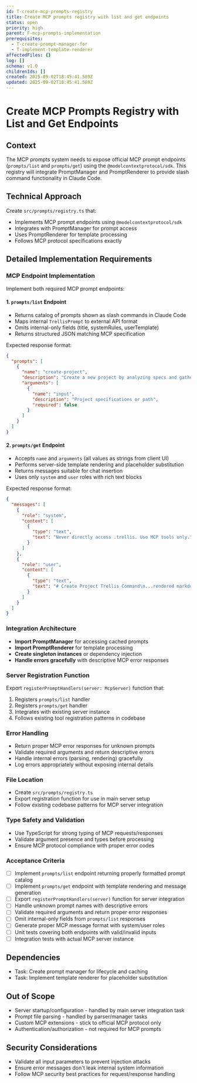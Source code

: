 ```yaml
---
id: T-create-mcp-prompts-registry
title: Create MCP prompts registry with list and get endpoints
status: open
priority: high
parent: F-mcp-prompts-implementation
prerequisites:
  - T-create-prompt-manager-for
  - T-implement-template-renderer
affectedFiles: {}
log: []
schema: v1.0
childrenIds: []
created: 2025-09-02T18:45:41.589Z
updated: 2025-09-02T18:45:41.589Z
---
```


# Create MCP Prompts Registry with List and Get Endpoints

## Context

The MCP prompts system needs to expose official MCP prompt endpoints (`prompts/list` and `prompts/get`) using the `@modelcontextprotocol/sdk`. This registry will integrate PromptManager and PromptRenderer to provide slash command functionality in Claude Code.

## Technical Approach

Create `src/prompts/registry.ts` that:

- Implements MCP prompt endpoints using `@modelcontextprotocol/sdk`
- Integrates with PromptManager for prompt access
- Uses PromptRenderer for template processing
- Follows MCP protocol specifications exactly

## Detailed Implementation Requirements

### MCP Endpoint Implementation

Implement both required MCP prompt endpoints:

#### 1. `prompts/list` Endpoint

- Returns catalog of prompts shown as slash commands in Claude Code
- Maps internal `TrellisPrompt` to external API format
- Omits internal-only fields (title, systemRules, userTemplate)
- Returns structured JSON matching MCP specification

Expected response format:

```json
{
  "prompts": [
    {
      "name": "create-project",
      "description": "Create a new project by analyzing specs and gathering requirements",
      "arguments": [
        {
          "name": "input",
          "description": "Project specifications or path",
          "required": false
        }
      ]
    }
  ]
}
```

#### 2. `prompts/get` Endpoint

- Accepts `name` and `arguments` (all values as strings from client UI)
- Performs server-side template rendering and placeholder substitution
- Returns messages suitable for chat insertion
- Uses only `system` and `user` roles with rich text blocks

Expected response format:

```json
{
  "messages": [
    {
      "role": "system",
      "content": [
        {
          "type": "text",
          "text": "Never directly access .trellis. Use MCP tools only."
        }
      ]
    },
    {
      "role": "user",
      "content": [
        {
          "type": "text",
          "text": "# Create Project Trellis Command\n...rendered markdown..."
        }
      ]
    }
  ]
}
```

### Integration Architecture

- **Import PromptManager** for accessing cached prompts
- **Import PromptRenderer** for template processing
- **Create singleton instances** or dependency injection
- **Handle errors gracefully** with descriptive MCP error responses

### Server Registration Function

Export `registerPromptHandlers(server: McpServer)` function that:

1. Registers `prompts/list` handler
2. Registers `prompts/get` handler
3. Integrates with existing server instance
4. Follows existing tool registration patterns in codebase

### Error Handling

- Return proper MCP error responses for unknown prompts
- Validate required arguments and return descriptive errors
- Handle internal errors (parsing, rendering) gracefully
- Log errors appropriately without exposing internal details

### File Location

- Create `src/prompts/registry.ts`
- Export registration function for use in main server setup
- Follow existing codebase patterns for MCP server integration

### Type Safety and Validation

- Use TypeScript for strong typing of MCP requests/responses
- Validate argument presence and types before processing
- Ensure MCP protocol compliance with proper error codes

### Acceptance Criteria

- [ ] Implement `prompts/list` endpoint returning properly formatted prompt catalog
- [ ] Implement `prompts/get` endpoint with template rendering and message generation
- [ ] Export `registerPromptHandlers(server)` function for server integration
- [ ] Handle unknown prompt names with descriptive errors
- [ ] Validate required arguments and return proper error responses
- [ ] Omit internal-only fields from `prompts/list` responses
- [ ] Generate proper MCP message format with system/user roles
- [ ] Unit tests covering both endpoints with valid/invalid inputs
- [ ] Integration tests with actual MCP server instance

## Dependencies

- Task: Create prompt manager for lifecycle and caching
- Task: Implement template renderer for placeholder substitution

## Out of Scope

- Server startup/configuration - handled by main server integration task
- Prompt file parsing - handled by parser/manager tasks
- Custom MCP extensions - stick to official MCP protocol only
- Authentication/authorization - not required for MCP prompts

## Security Considerations

- Validate all input parameters to prevent injection attacks
- Ensure error messages don't leak internal system information
- Follow MCP security best practices for request/response handling
